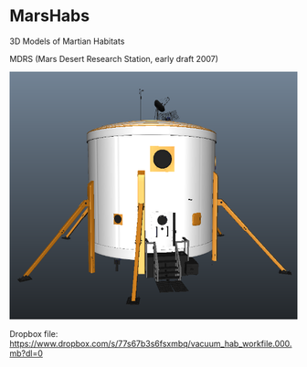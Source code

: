 # MarsHabs
3D Models of Martian Habitats

MDRS (Mars Desert Research Station, early draft 2007)

![](https://github.com/MarsArtistsCommunity/MarsHabs/blob/master/Screen%20Shot%202016-10-22%20at%207.30.22%20PM.png)

Dropbox file: https://www.dropbox.com/s/77s67b3s6fsxmbq/vacuum_hab_workfile.000.mb?dl=0
